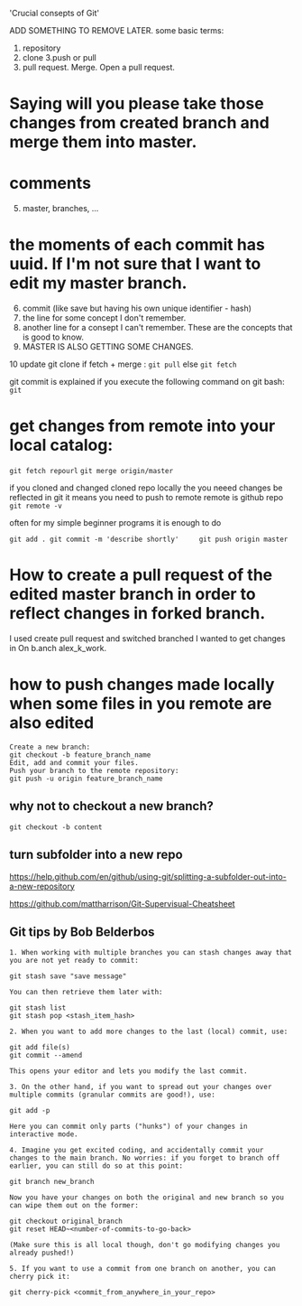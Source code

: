 'Crucial consepts of Git'

ADD SOMETHING TO REMOVE LATER.
some basic terms:
1. repository
2. clone
3.push or pull
4. pull request. Merge. Open a pull request. 
# Saying will you please take those changes from created branch and merge them into master.
# comments 
5. master, branches, ...
# the moments of each commit has uuid. If I'm not sure that I want to edit my master branch.
6. commit (like save but having his own unique identifier - hash)
7. the line for some concept I don't remember.
8. another line for a consept I can't remember. 
These are the concepts that is good to know. 
9. MASTER IS ALSO GETTING SOME CHANGES.



10 update git clone
if fetch + merge : 
`git pull`
else 
`git fetch`

git commit is explained if you execute the following command on git bash:
`git`

# get changes from remote into your local catalog:
`git fetch repourl`
`git merge origin/master`
    
if you cloned and changed cloned repo locally the you neeed changes be reflected 
in git it means you need to push to remote 
remote is github repo
`git remote -v`

often for my simple beginner programs it is enough to do 

`git add .
git commit -m 'describe shortly'    
git push origin master
`


# How to create a pull request of the edited master branch in order to reflect changes in forked branch.

I used create pull request and switched branched I wanted to get changes in On b.anch alex_k_work.

# how to push changes made locally when some files in you remote are also edited

    Create a new branch:
    git checkout -b feature_branch_name
    Edit, add and commit your files.
    Push your branch to the remote repository:
    git push -u origin feature_branch_name
## why not to checkout a new branch?

`git checkout -b content`


## turn subfolder into a new repo

https://help.github.com/en/github/using-git/splitting-a-subfolder-out-into-a-new-repository


<https://github.com/mattharrison/Git-Supervisual-Cheatsheet>

## Git tips by Bob Belderbos

    1. When working with multiple branches you can stash changes away that you are not yet ready to commit:

    git stash save "save message"

    You can then retrieve them later with:

    git stash list
    git stash pop <stash_item_hash>

    2. When you want to add more changes to the last (local) commit, use:

    git add file(s)
    git commit --amend

    This opens your editor and lets you modify the last commit.

    3. On the other hand, if you want to spread out your changes over multiple commits (granular commits are good!), use:

    git add -p

    Here you can commit only parts ("hunks") of your changes in interactive mode.

    4. Imagine you get excited coding, and accidentally commit your changes to the main branch. No worries: if you forget to branch off earlier, you can still do so at this point:

    git branch new_branch

    Now you have your changes on both the original and new branch so you can wipe them out on the former:

    git checkout original_branch
    git reset HEAD~<number-of-commits-to-go-back>

    (Make sure this is all local though, don't go modifying changes you already pushed!)

    5. If you want to use a commit from one branch on another, you can cherry pick it:

    git cherry-pick <commit_from_anywhere_in_your_repo>
